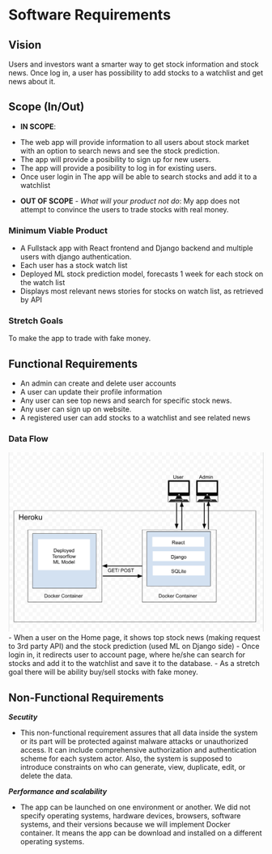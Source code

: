 # Software Requirements
## Vision

Users and investors want a smarter 
way to get stock information and stock news. Once log in, a user has possibility to add stocks to a watchlist and get news about it.



## Scope (In/Out)
* __IN SCOPE__: <br>
- The web app will provide information to all users about stock market with an option to search news and see the stock prediction.
- The app will provide a posibility to sign up for new users.
- The app will provide a posibility to log in for existing users.
- Once user login in The app will be able to search stocks and add it to a watchlist  <br>

* __OUT OF SCOPE__ - *What will your product not do*: 
My app does not attempt to convince the users to trade stocks with real money.

### Minimum Viable Product
* A Fullstack app with React frontend and Django backend and multiple users with django authentication.
* Each user has a stock watch list
* Deployed ML stock prediction model, forecasts 1 week for each stock on the watch list
* Displays most relevant news stories for stocks on watch list, as retrieved by API

### Stretch Goals
To make the app to trade with fake money.

## Functional Requirements
- An admin can create and delete user accounts
- A user can update their profile information
- Any user can see top news and search for specific stock news.  
- Any user can sign up on website.
- A registered user can add stocks to a watchlist and see related news <br>

### Data Flow
<img src="assets/data_flow.png">
- When a user on the Home page, it shows top stock news (making request to 3rd party API) and the stock prediction (used ML on Django side)
- Once login in, it redirects user to account page, where he/she can search for stocks and add it to the watchlist and save it to the database.
- As a stretch goal there will be ability buy/sell stocks with fake money.

## Non-Functional Requirements
***Secutity***
* This non-functional requirement assures that all data inside the system or its part will be protected against malware attacks or unauthorized access. It can include comprehensive authorization and authentication scheme for each system actor. Also, the system is supposed to introduce constraints on who can generate, view, duplicate, edit, or delete the data.

***Performance and scalability***
* The app  can be launched on one environment or another. We did not specify operating systems, hardware devices, browsers, software systems, and their versions because we will implement Docker container. It means the app can be download and installed on a different operating systems. 